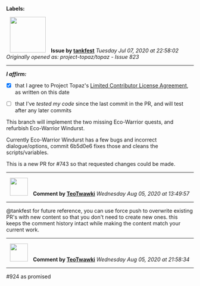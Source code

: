 **Labels:**



<a href="https://github.com/tankfest"><img src="https://avatars1.githubusercontent.com/u/37684138?v=4" width="96" height="96" hspace="10"></img></a> **Issue by [tankfest](https://github.com/tankfest)**
_Tuesday Jul 07, 2020 at 22:58:02_
_Originally opened as: project-topaz/topaz - Issue 823_

----

<!-- place 'x' mark between square [] brackets to affirm: -->
**_I affirm:_**
- [x] that I agree to Project Topaz's [Limited Contributor License Agreement](http://project-topaz.com/blob/release/CONTRIBUTOR_AGREEMENT.md), as written on this date
- [ ] that I've _tested my code_ since the last commit in the PR, and will test after any later commits

This branch will implement the two missing Eco-Warrior quests, and refurbish Eco-Warrior Windurst.

Currently Eco-Warrior Windurst has a few bugs and incorrect dialogue/options, commit 6b5d0e6 fixes those and cleans the scripts/variables.

This is a new PR for #743 so that requested changes could be made.


----
<a href="https://github.com/TeoTwawki"><img src="https://avatars0.githubusercontent.com/u/6871475?v=4" width="48" height="48" hspace="10"></img></a> **Comment by [TeoTwawki](https://github.com/TeoTwawki)**
_Wednesday Aug 05, 2020 at 13:49:57_

----

@tankfest for future reference, you can use force push to overwrite existing PR's with new content so that you don't need to create new ones. this keeps the comment history intact while making the content match your current work.


----
<a href="https://github.com/TeoTwawki"><img src="https://avatars0.githubusercontent.com/u/6871475?v=4" width="48" height="48" hspace="10"></img></a> **Comment by [TeoTwawki](https://github.com/TeoTwawki)**
_Wednesday Aug 05, 2020 at 21:58:34_

----

 #924 as promised
